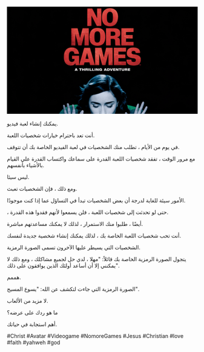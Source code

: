 ![Video cover image](../cover.jpeg "cover-photo")

يمكنك إنشاء لعبة فيديو.

أنت تعد باحترام خيارات شخصيات اللعبة.

في يوم من الأيام ، تطلب منك الشخصيات في لعبة الفيديو الخاصة بك أن تتوقف.

مع مرور الوقت ، تفقد شخصيات اللعبة القدرة على سماعك واكتساب القدرة على القيام بالأشياء بأنفسهم.

ليس سيئا.

ومع ذلك ، فإن الشخصيات تعبث.

الأمور سيئة للغاية لدرجة أن بعض الشخصيات تبدأ في التساؤل عما إذا كنت موجودًا.

، حتى لو تحدثت إلى شخصيات اللعبة ، فلن يسمعوا لأنهم فقدوا هذه القدرة.

أيضًا ، طلبوا منك الاستمرار ، لذلك لا يمكنك مساعدتهم مباشرة.

أنت تحب شخصيات اللعبة الخاصة بك ، لذلك يمكنك إنشاء شخصية جديدة لنفسك.

الشخصيات التي يسيطر عليها الآخرون تسمى الصورة الرمزية.

يتجول الصورة الرمزية الخاصة بك قائلاً: "مهلا ، لدي حل لجميع مشاكلك ، ومع ذلك لا يمكنني إلا أن أساعد أولئك الذين يوافقون على ذلك".

هممم.

الصورة الرمزية التي جاءت لتكشف عن الله: "يسوع المسيح".

لا مزيد من الألعاب.

ما هو ردك على عرضه؟

أهم استجابة في حياتك.

#Christ #Avatar #Videogame #NomoreGames #Jesus #Christian #love #faith #yahweh #god
